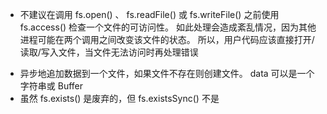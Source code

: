 - 不建议在调用 fs.open() 、 fs.readFile() 或 fs.writeFile() 之前使用 fs.access() 检查一个文件的可访问性。 如此处理会造成紊乱情况，因为其他进程可能在两个调用之间改变该文件的状态。 所以，用户代码应该直接打开/读取/写入文件，当文件无法访问时再处理错误

* 异步地追加数据到一个文件，如果文件不存在则创建文件。 data 可以是一个字符串或 Buffer
* 虽然 fs.exists() 是废弃的，但 fs.existsSync() 不是
